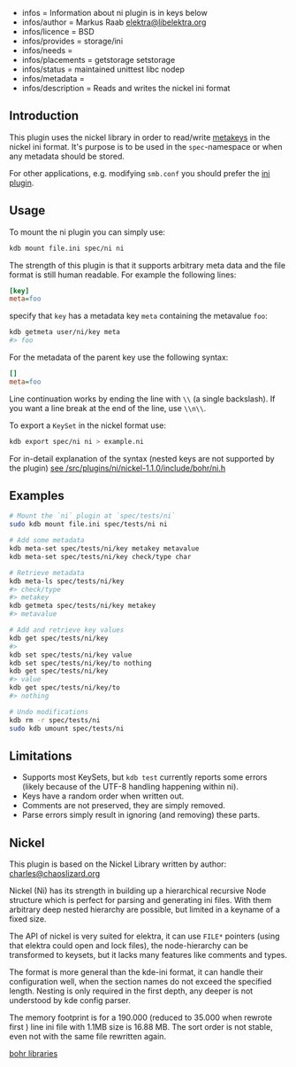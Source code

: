 - infos = Information about ni plugin is in keys below
- infos/author = Markus Raab <elektra@libelektra.org>
- infos/licence = BSD
- infos/provides = storage/ini
- infos/needs =
- infos/placements = getstorage setstorage
- infos/status = maintained unittest libc nodep
- infos/metadata =
- infos/description = Reads and writes the nickel ini format

## Introduction

This plugin uses the nickel library in order to read/write
[metakeys](/doc/help/elektra-metadata.md) in the nickel ini format. It's purpose is to be
used in the `spec`-namespace or when any metadata should be
stored.

For other applications, e.g. modifying `smb.conf` you should prefer the
[ini plugin](/src/plugins/ini).

## Usage

To mount the ni plugin you can simply use:

```bash
kdb mount file.ini spec/ni ni
```

The strength of this plugin is that it supports arbitrary meta
data and the file format is still human readable.
For example the following lines:

```ini
[key]
meta=foo
```

specify that `key` has a metadata key `meta` containing the metavalue `foo`:

```bash
kdb getmeta user/ni/key meta
#> foo
```

For the metadata of the parent key use the following syntax:

```ini
[]
meta=foo
```

Line continuation works by ending the line with `\\` (a single backslash).
If you want a line break at the end of the line, use `\\n\\`.

To export a `KeySet` in the nickel format use:

```bash
kdb export spec/ni ni > example.ni
```

For in-detail explanation of the syntax
(nested keys are not supported by the plugin)
[see /src/plugins/ni/nickel-1.1.0/include/bohr/ni.h](/src/plugins/ni/nickel-1.1.0/include/bohr/ni.h)

## Examples

```sh
# Mount the `ni` plugin at `spec/tests/ni`
sudo kdb mount file.ini spec/tests/ni ni

# Add some metadata
kdb meta-set spec/tests/ni/key metakey metavalue
kdb meta-set spec/tests/ni/key check/type char

# Retrieve metadata
kdb meta-ls spec/tests/ni/key
#> check/type
#> metakey
kdb getmeta spec/tests/ni/key metakey
#> metavalue

# Add and retrieve key values
kdb get spec/tests/ni/key
#>
kdb set spec/tests/ni/key value
kdb set spec/tests/ni/key/to nothing
kdb get spec/tests/ni/key
#> value
kdb get spec/tests/ni/key/to
#> nothing

# Undo modifications
kdb rm -r spec/tests/ni
sudo kdb umount spec/tests/ni
```

## Limitations

- Supports most KeySets, but `kdb test` currently reports some errors
  (likely because of the UTF-8 handling happening within ni).
- Keys have a random order when written out.
- Comments are not preserved, they are simply removed.
- Parse errors simply result in ignoring (and removing) these parts.

## Nickel

This plugin is based on the Nickel Library written by
author: charles@chaoslizard.org

Nickel (Ni) has its strength in building up a hierarchical
recursive Node structure which is perfect for parsing and
generating ini files. With them arbitrary deep nested hierarchy
are possible, but limited in a keyname of a fixed size.

The API of nickel is very suited for elektra, it can use
`FILE*` pointers (using that elektra could open and lock
files), the node-hierarchy can be transformed to
keysets, but it lacks many features like comments
and types.

The format is more general than the kde-ini format, it can
handle their configuration well, when the section names
do not exceed the specified length. Nesting is only required
in the first depth, any deeper is not understood by kde config
parser.

The memory footprint is for a 190.000 (reduced to 35.000 when
rewrote first ) line ini file with 1.1MB size is 16.88 MB.
The sort order is not stable, even not with the same file
rewritten again.

[bohr libraries](https://github.com/chazomaticus/bohr)

